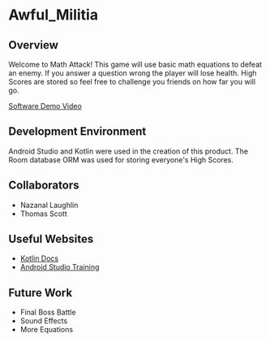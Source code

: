 # Awful_Militia

## Overview

Welcome to Math Attack! This game will use basic math equations to defeat an enemy. If you answer a question wrong the player will lose health. High Scores are stored so feel free to challenge you friends on how far you will go.

[Software Demo Video](http://youtube.link.goes.here)

## Development Environment

Android Studio and Kotlin were used in the creation of this product. The Room database ORM was used for storing everyone's High Scores.

## Collaborators

* Nazanal Laughlin
* Thomas Scott

## Useful Websites

* [Kotlin Docs](https://kotlinlang.org/doc)
* [Android Studio Training](https://developer.android.com/training)

## Future Work

* Final Boss Battle
* Sound Effects
* More Equations
